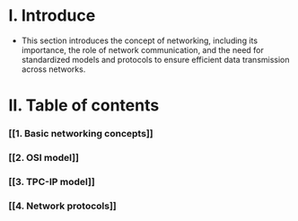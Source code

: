 # I. Introduce
- This section introduces the concept of networking, including its importance, the role of network communication, and the need for standardized models and protocols to ensure efficient data transmission across networks.
# II. Table of contents

### [[1. Basic networking concepts]]
### [[2. OSI model]]
### [[3. TPC-IP model]]
### [[4. Network protocols]]